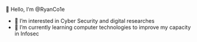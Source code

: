 👋 Hello, I’m @RyanCo1e
- 👀 I’m interested in Cyber Security and digital researches 
- 🌱 I’m currently learning computer technologies to improve my capacity in Infosec

<!---
RyanCo1e/RyanCo1e is a ✨ special ✨ repository because its `README.md` (this file) appears on your GitHub profile.
You can click the Preview link to take a look at your changes.
--->
